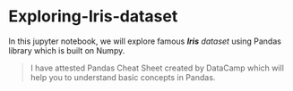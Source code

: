 # Exploring-Iris-dataset
In this jupyter notebook, we will explore famous ***Iris** dataset* using Pandas library which is built on Numpy.
> I have attested Pandas Cheat Sheet created by DataCamp which will help you to understand basic concepts in Pandas.
